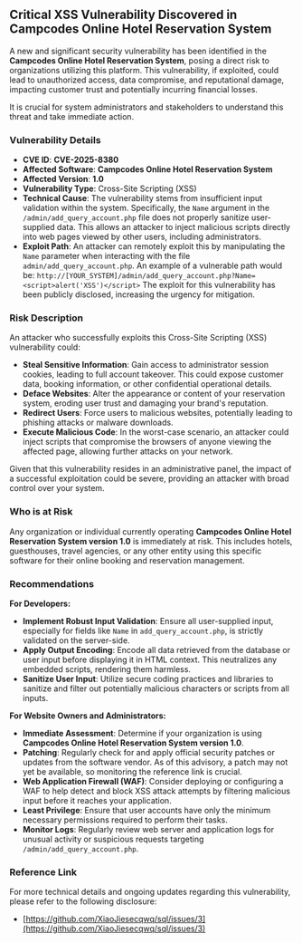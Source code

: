 ## Critical XSS Vulnerability Discovered in Campcodes Online Hotel Reservation System

A new and significant security vulnerability has been identified in the **Campcodes Online Hotel Reservation System**, posing a direct risk to organizations utilizing this platform. This vulnerability, if exploited, could lead to unauthorized access, data compromise, and reputational damage, impacting customer trust and potentially incurring financial losses.

It is crucial for system administrators and stakeholders to understand this threat and take immediate action.

### Vulnerability Details

*   **CVE ID**: **CVE-2025-8380**
*   **Affected Software**: **Campcodes Online Hotel Reservation System**
*   **Affected Version**: **1.0**
*   **Vulnerability Type**: Cross-Site Scripting (XSS)
*   **Technical Cause**: The vulnerability stems from insufficient input validation within the system. Specifically, the `Name` argument in the `/admin/add_query_account.php` file does not properly sanitize user-supplied data. This allows an attacker to inject malicious scripts directly into web pages viewed by other users, including administrators.
*   **Exploit Path**: An attacker can remotely exploit this by manipulating the `Name` parameter when interacting with the file `admin/add_query_account.php`. An example of a vulnerable path would be:
    `http://[YOUR_SYSTEM]/admin/add_query_account.php?Name=<script>alert('XSS')</script>`
    The exploit for this vulnerability has been publicly disclosed, increasing the urgency for mitigation.

### Risk Description

An attacker who successfully exploits this Cross-Site Scripting (XSS) vulnerability could:

*   **Steal Sensitive Information**: Gain access to administrator session cookies, leading to full account takeover. This could expose customer data, booking information, or other confidential operational details.
*   **Deface Websites**: Alter the appearance or content of your reservation system, eroding user trust and damaging your brand's reputation.
*   **Redirect Users**: Force users to malicious websites, potentially leading to phishing attacks or malware downloads.
*   **Execute Malicious Code**: In the worst-case scenario, an attacker could inject scripts that compromise the browsers of anyone viewing the affected page, allowing further attacks on your network.

Given that this vulnerability resides in an administrative panel, the impact of a successful exploitation could be severe, providing an attacker with broad control over your system.

### Who is at Risk

Any organization or individual currently operating **Campcodes Online Hotel Reservation System version 1.0** is immediately at risk. This includes hotels, guesthouses, travel agencies, or any other entity using this specific software for their online booking and reservation management.

### Recommendations

**For Developers:**

*   **Implement Robust Input Validation**: Ensure all user-supplied input, especially for fields like `Name` in `add_query_account.php`, is strictly validated on the server-side.
*   **Apply Output Encoding**: Encode all data retrieved from the database or user input before displaying it in HTML context. This neutralizes any embedded scripts, rendering them harmless.
*   **Sanitize User Input**: Utilize secure coding practices and libraries to sanitize and filter out potentially malicious characters or scripts from all inputs.

**For Website Owners and Administrators:**

*   **Immediate Assessment**: Determine if your organization is using **Campcodes Online Hotel Reservation System version 1.0**.
*   **Patching**: Regularly check for and apply official security patches or updates from the software vendor. As of this advisory, a patch may not yet be available, so monitoring the reference link is crucial.
*   **Web Application Firewall (WAF)**: Consider deploying or configuring a WAF to help detect and block XSS attack attempts by filtering malicious input before it reaches your application.
*   **Least Privilege**: Ensure that user accounts have only the minimum necessary permissions required to perform their tasks.
*   **Monitor Logs**: Regularly review web server and application logs for unusual activity or suspicious requests targeting `/admin/add_query_account.php`.

### Reference Link

For more technical details and ongoing updates regarding this vulnerability, please refer to the following disclosure:

*   [https://github.com/XiaoJiesecqwq/sql/issues/3](https://github.com/XiaoJiesecqwq/sql/issues/3)